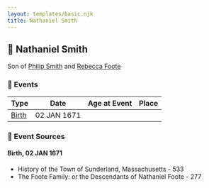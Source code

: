 ```yaml
---
layout: templates/basic.njk
title: Nathaniel Smith
---
```

## 🔵 Nathaniel Smith

Son of [Philip Smith](/people/6/61981014) and [Rebecca Foote](/people/3/32470572)

### 📆 Events

Type | Date | Age at Event | Place
------ | ------ | ------ | ------
[Birth](#event-event-2) | 02 JAN 1671 |  |

### 📰 Event Sources

#### <a id="event-event-2"></a> Birth, 02 JAN 1671
* History of the Town of Sunderland, Massachusetts  - 533
* The Foote Family: or the Descendants of Nathaniel Foote  - 277
